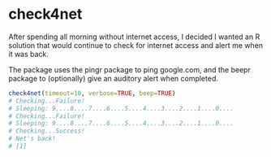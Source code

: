 # check4net

After spending all morning without internet access, I decided I
wanted an R solution that would continue to check for internet
access and alert me when it was back.

The package uses the pingr package to ping google.com, and the
beepr package to (optionally) give an auditory alert when completed.


```r
check4net(timeout=10, verbose=TRUE, beep=TRUE)
# Checking...Failure!
# Sleeping: 9....8....7....6....5....4....3....2....1....0....
# Checking...Failure!
# Sleeping: 9....8....7....6....5....4....3....2....1....0....
# Checking...Success!
# Net's back!
# [1]
```
